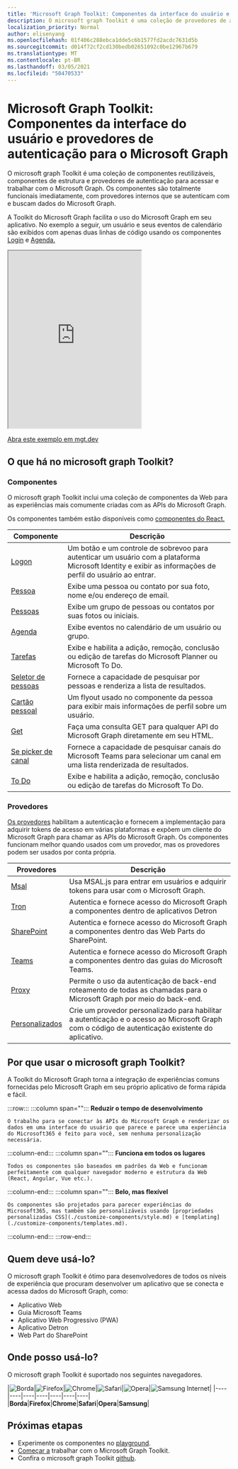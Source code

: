 ```yaml
---
title: 'Microsoft Graph Toolkit: Componentes da interface do usuário e provedores de autenticação para o Microsoft Graph'
description: O microsoft graph Toolkit é uma coleção de provedores de autenticação e componentes web reutilizáveis e agnósticos da estrutura para acessar e trabalhar com o Microsoft Graph.
localization_priority: Normal
author: elisenyang
ms.openlocfilehash: 01f406c288ebca1dde5c6b1577fd2acdc7631d5b
ms.sourcegitcommit: d014f72cf2cd130bedb02651092c0be12967b679
ms.translationtype: MT
ms.contentlocale: pt-BR
ms.lasthandoff: 03/05/2021
ms.locfileid: "50470533"
---
```

# <a name="microsoft-graph-toolkit-ui-components-and-authentication-providers-for-microsoft-graph"></a>Microsoft Graph Toolkit: Componentes da interface do usuário e provedores de autenticação para o Microsoft Graph 

O microsoft graph Toolkit é uma coleção de componentes reutilizáveis, componentes de estrutura e provedores de autenticação para acessar e trabalhar com o Microsoft Graph. Os componentes são totalmente funcionais imediatamente, com provedores internos que se autenticam com e buscam dados do Microsoft Graph.

A Toolkit do Microsoft Graph facilita o uso do Microsoft Graph em seu aplicativo. No exemplo a seguir, um usuário e seus eventos de calendário são exibidos com apenas duas linhas de código usando os componentes [Login](./components/login.md) e [Agenda.](./components/agenda.md)

<iframe src="https://mgt.dev/iframe.html?id=samples-general--login-to-show-agenda&source=docs&source=docs" height="400"></iframe>

[Abra este exemplo em mgt.dev](https://mgt.dev/?path=/story/samples-general--login-to-show-agenda&source=docs)

## <a name="whats-in-the-microsoft-graph-toolkit"></a>O que há no microsoft graph Toolkit?

### <a name="components"></a>Componentes

O microsoft graph Toolkit inclui uma coleção de componentes da Web para as experiências mais comumente criadas com as APIs do Microsoft Graph. 

Os componentes também estão disponíveis como [componentes do React.](./get-started/mgt-react.md)

|Componente|Descrição|
|---------|-----------|
|[Logon](./components/login.md)|Um botão e um controle de sobrevoo para autenticar um usuário com a plataforma Microsoft Identity e exibir as informações de perfil do usuário ao entrar.|
|[Pessoa](./components/person.md)|Exibe uma pessoa ou contato por sua foto, nome e/ou endereço de email.|
|[Pessoas](./components/people.md)|Exibe um grupo de pessoas ou contatos por suas fotos ou iniciais.|
|[Agenda](./components/agenda.md)|Exibe eventos no calendário de um usuário ou grupo.|
|[Tarefas](./components/tasks.md)|Exibe e habilita a adição, remoção, conclusão ou edição de tarefas do Microsoft Planner ou Microsoft To Do.|
|[Seletor de pessoas](./components/people-picker.md)|Fornece a capacidade de pesquisar por pessoas e renderiza a lista de resultados.|
|[Cartão pessoal](./components/person-card.md)|Um flyout usado no componente da pessoa para exibir mais informações de perfil sobre um usuário.|
|[Get](./components/get.md)|Faça uma consulta GET para qualquer API do Microsoft Graph diretamente em seu HTML.|
|[Se picker de canal](./components/teams-channel-picker.md)|Fornece a capacidade de pesquisar canais do Microsoft Teams para selecionar um canal em uma lista renderizada de resultados.|
|[To Do](./components/todo.md)|Exibe e habilita a adição, remoção, conclusão ou edição de tarefas do Microsoft To Do.|

### <a name="providers"></a>Provedores

[Os provedores](/providers/providers.md) habilitam a autenticação e fornecem a implementação para adquirir tokens de acesso em várias plataformas e expõem um cliente do Microsoft Graph para chamar as APIs do Microsoft Graph. Os componentes funcionam melhor quando usados com um provedor, mas os provedores podem ser usados por conta própria.

|Provedores|Descrição|
|---------|-----------|
|[Msal](./providers/msal.md)|Usa MSAL.js para entrar em usuários e adquirir tokens para usar com o Microsoft Graph.|
|[Tron](./providers/electron.md)|Autentica e fornece acesso do Microsoft Graph a componentes dentro de aplicativos Detron|
|[SharePoint](./providers/sharepoint.md)|Autentica e fornece acesso do Microsoft Graph a componentes dentro das Web Parts do SharePoint.|
|[Teams](./providers/teams.md)|Autentica e fornece acesso do Microsoft Graph a componentes dentro das guias do Microsoft Teams.|
|[Proxy](./providers/proxy.md)|Permite o uso da autenticação de back-end roteamento de todas as chamadas para o Microsoft Graph por meio do back-end.|
|[Personalizados](./providers/custom.md)|Crie um provedor personalizado para habilitar a autenticação e o acesso ao Microsoft Graph com o código de autenticação existente do aplicativo.|

## <a name="why-use-the-microsoft-graph-toolkit"></a>Por que usar o microsoft graph Toolkit?

A Toolkit do Microsoft Graph torna a integração de experiências comuns fornecidas pelo Microsoft Graph em seu próprio aplicativo de forma rápida e fácil.

:::row:::
   :::column span="":::
    **Reduzir o tempo de desenvolvimento**

    O trabalho para se conectar às APIs do Microsoft Graph e renderizar os dados em uma interface do usuário que parece e parece uma experiência do Microsoft365 é feito para você, sem nenhuma personalização necessária.
  :::column-end:::
  :::column span="":::
    **Funciona em todos os lugares**

    Todos os componentes são baseados em padrões da Web e funcionam perfeitamente com qualquer navegador moderno e estrutura da Web (React, Angular, Vue etc.). 
  :::column-end:::
  :::column span="":::
    **Belo, mas flexível**

    Os componentes são projetados para parecer experiências do Microsoft365, mas também são personalizáveis usando [propriedades personalizadas CSS](./customize-components/style.md) e [templating](./customize-components/templates.md).
  :::column-end:::
:::row-end:::

## <a name="who-should-use-it"></a>Quem deve usá-lo?

O microsoft graph Toolkit é ótimo para desenvolvedores de todos os níveis de experiência que procuram desenvolver um aplicativo que se conecta e acessa dados do Microsoft Graph, como:
- Aplicativo Web
- Guia Microsoft Teams
- Aplicativo Web Progressivo (PWA)
- Aplicativo Detron
- Web Part do SharePoint

## <a name="where-can-i-use-it"></a>Onde posso usá-lo?

O microsoft graph Toolkit é suportado nos seguintes navegadores.

|![Borda](images/edgeIcon.png)|![Firefox](images/firefoxIcon.png)|![Chrome](images/chromeIcon.png)|![Safari](images/safariIcon.png)|![Opera](images/operaIcon.png)|![Samsung Internet](images/samsungInternetIcon.png)|
|----|----|----|----|----|----|----|
|**Borda**|**Firefox**|**Chrome**|**Safari**|**Opera**|**Samsung**|

## <a name="next-steps"></a>Próximas etapas

- Experimente os componentes no [playground](https://mgt.dev).
- [Começar a](./get-started/overview.md) trabalhar com o Microsoft Graph Toolkit.
- Confira o microsoft graph Toolkit [github](https://aka.ms/mgt).
